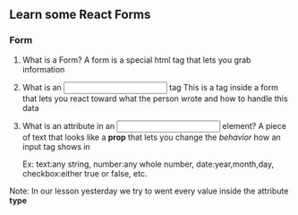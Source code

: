 ## Learn some React Forms

### Form

1. What is a Form?
   A form is a special html tag that lets you grab information

2. What is an <input> tag
   This is a tag inside a form that lets you react toward what the person wrote and how to handle this data

3. What is an attribute in an <input> element?
   A piece of text that looks like a <strong>prop</strong> that lets you change
   the <em>behavior</em> how an input tag shows in

   Ex: text:any string, number:any whole number, date:year,month,day, checkbox:either true or false, etc.

Note: In our lesson yesterday we try to went every value inside the attribute <strong>type</strong>
